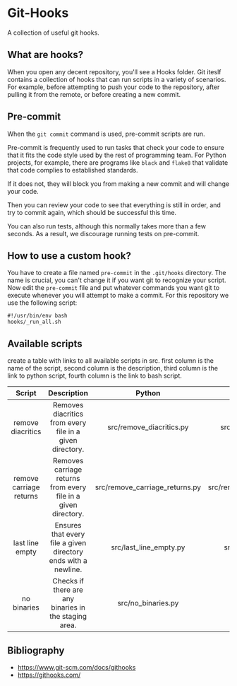 # Git-Hooks
A collection of useful git hooks. 

## What are hooks?

When you open any decent repository, you'll see a Hooks folder. Git iteslf contains a collection of hooks that can run scripts in a variety of scenarios. For example, before attempting to push your code to the repository, after pulling it from the remote, or before creating a new commit. 

## Pre-commit

When the <code>git commit</code> command is used, pre-commit scripts are run.

Pre-commit is frequently used to run tasks that check your code to ensure that it fits the code style used by the rest of programming team.
For Python projects, for example, there are programs like <code>black</code> and <code>flake8</code> that validate that code complies to established standards.

If it does not, they will block you from making a new commit and will change your code.

Then you can review your code to see that everything is still in order, and try to commit again, which should be successful this time.
 
You can also run tests, although this normally takes more than a few seconds. As a result, we discourage running tests on pre-commit. 

## How to use a custom hook?

You have to create a file named <code>pre-commit</code> in the <code>.git/hooks</code> directory. The name is crucial, you can't change it if you want git to recognize your script. Now edit the <code>pre-commit</code> file and put whatever commands you want git to execute whenever you will attempt to make a commit. For this repository we use the following script:

    #!/usr/bin/env bash
    hooks/_run_all.sh

## Available scripts

create a table with links to all available scripts in src. first column is the name of the script, second column is the description, third column is the link to python script, fourth column is the link to bash script.

| Script | Description | Python | Bash |
|:------:|:-----------:|:------:|:----:|
| remove diacritics | Removes diacritics from every file in a given directory. | src/remove_diacritics.py | src/remove_diacritics.sh |
| remove carriage returns | Removes carriage returns from every file in a given directory. | src/remove_carriage_returns.py | src/remove_carriage_returns.sh |
| last line empty | Ensures that every file a given directory ends with a newline. | src/last_line_empty.py | src/last_line_empty.sh |
| no binaries | Checks if there are any binaries in the staging area. | src/no_binaries.py | src/no_binaries.sh |

## Bibliography

* https://www.git-scm.com/docs/githooks
* https://githooks.com/

